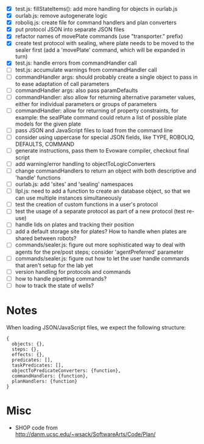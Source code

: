 - [x] test.js: fillStateItems(): add more handling for objects in ourlab.js
- [x] ourlab.js: remove autogenerate logic
- [x] roboliq.js: create file for command handlers and plan converters
- [x] put protocol JSON into separate JSON files
- [x] refactor names of movePlate commands (use "transporter." prefix)
- [x] create test protocol with sealing, where plate needs to be moved to the sealer first (add a 'movePlate' command, which will be expanded in turn)
- [x] test.js: handle errors from commandHandler call
- [ ] test.js: accumulate warnings from commandHandler call
- [ ] commandHandler args: should probably create a single object to pass in to ease adaptation of call parameters
- [ ] commandHandler args: also pass paramDefaults
- [ ] commandHandler: also allow for returning alternative parameter values, either for individual parameters or groups of parameters
- [ ] commandHandler: allow for returning of property constraints, for example: the sealPlate command could return a list of possible plate models for the given plate
- [ ] pass JSON and JavaScript files to load from the command line
- [ ] consider using uppercase for special JSON fields, like TYPE, ROBOLIQ, DEFAULTS, COMMAND
- [ ] generate instructions, pass them to Evoware compiler, checkout final script
- [ ] add warning/error handling to objectToLogicConverters
- [ ] change commandHandlers to return an object with both descriptive and 'handle' functions
- [ ] ourlab.js: add 'sites' and 'sealing' namespaces
- [ ] llpl.js: need to add a function to create an database object, so that we can use multiple instances simultaneously
- [ ] test the creation of custom functions in a user's protocol
- [ ] test the usage of a separate protocol as part of a new protocol (test re-use)
- [ ] handle lids on plates and tracking their position
- [ ] add a default storage site for plates?  How to handle when plates are shared between robots?
- [ ] commands/sealer.js: figure out more sophisticated way to deal with agents for the pre/post steps; consider 'agentPreferred' parameter
- [ ] commands/sealer.js: figure out how to let the user handle commands that aren't setup for the lab yet
- [ ] version handling for protocols and commands
- [ ] how to handle pipetting commands?
- [ ] how to track the state of wells?

# Notes

When loading JSON/JavaScript files, we expect the following structure:

    {
      objects: {},
      steps: {},
      effects: {},
      predicates: [],
      taskPredicates: [],
      objectToPredicateConverters: {function},
      commandHandlers: {function},
      planHandlers: {function}
    }

# Misc

- SHOP code from http://danm.ucsc.edu/~wsack/SoftwareArts/Code/Plan/
